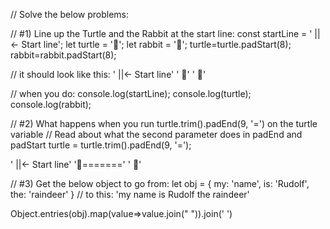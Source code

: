 // Solve the below problems:

// #1) Line up the Turtle and the Rabbit at the start line:
const startLine = '     ||<- Start line';
let turtle = '🐢';
let rabbit = '🐇';
turtle=turtle.padStart(8);
rabbit=rabbit.padStart(8);

// it should look like this:
'     ||<- Start line'
'       🐢'
'       🐇'

// when you do:
console.log(startLine);
console.log(turtle);
console.log(rabbit);


// #2) What happens when you run turtle.trim().padEnd(9, '=') on the turtle variable
// Read about what the second parameter does in padEnd and padStart
turtle = turtle.trim().padEnd(9, '=');


'     ||<- Start line'
'🐢======='
'       🐇'


// #3) Get the below object to go from:
let obj = {
  my: 'name',
  is: 'Rudolf',
  the: 'raindeer'
}
// to this:
'my name is Rudolf the raindeer'

Object.entries(obj).map(value=>value.join(" ")).join(' ')